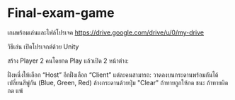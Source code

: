 # Final-exam-game
เกมพร้อมเล่นและไฟล์โปรเจค https://drive.google.com/drive/u/0/my-drive

วิธีเล่น
เปิดโปรเจกต์ด้วย Unity

สร้าง Player 2 คนโดยกด Play แล้วเปิด 2 หน้าต่าง:

ฝั่งหนึ่งให้เลือก “Host”
อีกฝั่งเลือก “Client”
แต่ละคนสามารถ:
วาดลงบนกระดานพร้อมกันได้
เปลี่ยนสีพู่กัน (Blue, Green, Red)
ล้างกระดานด้วยปุ่ม "Clear"
ถ้าทายถูกให้กด ชนะ
ถ้าทายผิดกด แพ้
